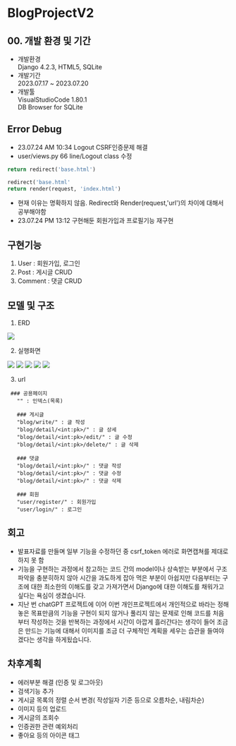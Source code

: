 # BlogProjectV2

## 00. 개발 환경 및 기간
 - 개발환경  
 Django 4.2.3, HTML5, SQLite
 - 개발기간  
 2023.07.17 ~ 2023.07.20
 - 개발툴  
 VisualStudioCode 1.80.1  
 DB Browser for SQLite

## Error Debug
- 23.07.24 AM 10:34 Logout CSRF인증문제 해결
 - user/views.py 66 line/Logout class 수정
 ```python
 return redirect('base.html')
 ```
 ```python
 redirect('base.html'
 return render(request, 'index.html')
 ```
  - 현재 이유는 명확하지 않음. Redirect와 Render(request,'url')의 차이에 대해서 공부해야함
- 23.07.24 PM 13:12 구현해둔 회원가입과 프로필기능 재구현

## 구현기능
 1. User : 회원가입, 로그인
 2. Post : 게시글 CRUD
 3. Comment : 댓글 CRUD


## 모델 및 구조
 1. ERD  
 <img src="./readme/MiniBoard.png">

 2. 실행화면
 <img src="./readme/00.MainPage.png">
 <img src="./readme/01.BlogPage.png">
 <img src="./readme/02.BlogWrite.png">
 <img src="./readme/03.BlogDetail.png">
 <img src="./readme/04.BlogEdit.png">

 3. url
 ```
  ### 공용페이지
    "" : 인덱스(목록)

    ### 게시글
    "blog/write/" : 글 작성
    "blog/detail/<int:pk>/" : 글 상세
    "blog/detail/<int:pk>/edit/" : 글 수정
    "blog/detail/<int:pk>/delete/" : 글 삭제
    
    ### 댓글
    "blog/detail/<int:pk>/" : 댓글 작성
    "blog/detail/<int:pk>/" : 댓글 수정
    "blog/detail/<int:pk>/" : 댓글 삭제

    ### 회원
    "user/register/" : 회원가입
    "user/login/" : 로그인
 ```
   
   
## 회고
 - 발표자료를 만들며 일부 기능을 수정하던 중 csrf_token 에러로 화면캡쳐를 제대로 하지 못 함
 - 기능을 구현하는 과정에서 참고하는 코드 간의 model이나 상속받는 부분에서 구조파악을 충분히하지 않아 시간을 과도하게 잡아 먹은 부분이 아쉽지만 다음부터는 구조에 대한 최소한의 이해도를 갖고 가져가면서 Django에 대한 이해도를 채워가고 싶다는 욕심이 생겼습니다.
 - 지난 번 chatGPT 프로젝트에 이어 이번 개인프로젝트에서 개인적으로 바라는 정해놓은 목표만큼의 기능을 구현이 되지 않거나 풀리지 않는 문제로 인해 코드를 처음부터 작성하는 것을 반복하는 과정에서 시간이 아깝게 흘러간다는 생각이 들어 조금은 만드는 기능에 대해서 이미지를 조금 더 구체적인 계획을 세우는 습관을 들여야겠다는 생각을 하게됬습니다.

## 차후계획
 - 에러부분 해결 (인증 및 로그아웃)
 - 검색기능 추가
 - 게시글 목록의 정렬 순서 변경( 작성일자 기준 등으로 오름차순, 내림차순)
 - 이미지 등의 업로드
 - 게시글의 조회수
 - 인증권한 관련 예외처리
 - 좋아요 등의 아이콘 태그
